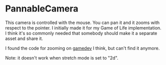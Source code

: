 # PannableCamera

This camera is controlled with the mouse. You can pan it and it zooms with respect to the pointer.
I initially made it for my Game of Life implementation.
I think it's so commonly needed that somebody should make it a separate asset and share it.

I found the code for zooming on [gamedev](https://gamedev.stackexchange.com) I think, but can't find it anymore.

Note: it doesn't work when stretch mode is set to "2d".

